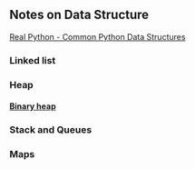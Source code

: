 ## Notes on Data Structure 

[Real Python - Common Python Data Structures](https://realpython.com/python-data-structures/)

### Linked list


### Heap
#### [Binary heap](https://www.geeksforgeeks.org/binary-heap/)


### Stack and Queues

### Maps
